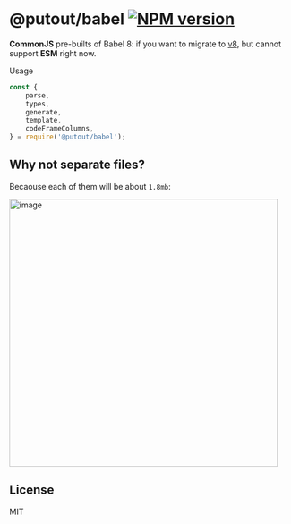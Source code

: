 # @putout/babel [![NPM version][NPMIMGURL]][NPMURL]

[NPMIMGURL]: https://img.shields.io/npm/v/@putout/babel.svg?style=flat&longCache=true
[NPMURL]: https://npmjs.org/package/@putout/babel "npm"

**CommonJS** pre-builts of Babel 8: if you want to migrate to [v8](https://github.com/babel/babel/releases/tag/v8.0.0-alpha.1), but cannot support **ESM** right now.

Usage

```js
const {
    parse,
    types,
    generate,
    template,
    codeFrameColumns,
} = require('@putout/babel');
```

## Why not separate files?

Becaouse each of them will be about `1.8mb`:

<img width="479" alt="image" src="https://github.com/putoutjs/babel/assets/1573141/aa75f1bb-c312-4640-a605-fed0a0759427">


## License

MIT
